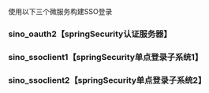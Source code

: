 
使用以下三个微服务构建SSO登录

### sino_oauth2【springSecurity认证服务器】
### sino_ssoclient1【springSecurity单点登录子系统1】
### sino_ssoclient2【springSecurity单点登录子系统2】
	
